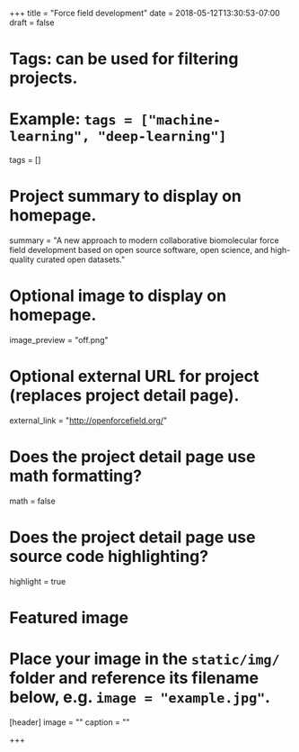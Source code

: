 +++
title = "Force field development"
date = 2018-05-12T13:30:53-07:00
draft = false

# Tags: can be used for filtering projects.
# Example: `tags = ["machine-learning", "deep-learning"]`
tags = []

# Project summary to display on homepage.
summary = "A new approach to modern collaborative biomolecular force field development based on open source software, open science, and high-quality curated open datasets."

# Optional image to display on homepage.
image_preview = "off.png"

# Optional external URL for project (replaces project detail page).
external_link = "http://openforcefield.org/"

# Does the project detail page use math formatting?
math = false

# Does the project detail page use source code highlighting?
highlight = true

# Featured image
# Place your image in the `static/img/` folder and reference its filename below, e.g. `image = "example.jpg"`.
[header]
image = ""
caption = ""

+++
